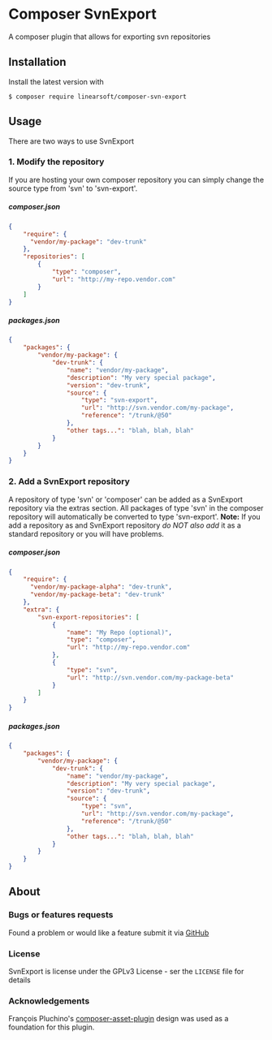 # Composer SvnExport
A composer plugin that allows for exporting svn repositories

## Installation
Install the latest version with

```
$ composer require linearsoft/composer-svn-export
```

## Usage
There are two ways to use SvnExport
### 1. Modify the repository
If you are hosting your own composer repository you can simply change the source type
from 'svn' to 'svn-export'.
##### composer.json
```json
{
    "require": {
      "vendor/my-package": "dev-trunk"
    },
    "repositories": [
        {
            "type": "composer",
            "url": "http://my-repo.vendor.com"
        }
    ]
}
```
##### packages.json
```json
{
    "packages": {
        "vendor/my-package": {
            "dev-trunk": {
                "name": "vendor/my-package",
                "description": "My very special package",
                "version": "dev-trunk",
                "source": {
                    "type": "svn-export",
                    "url": "http://svn.vendor.com/my-package",
                    "reference": "/trunk/@50"
                },
                "other tags...": "blah, blah, blah"
            }
        }
    }
}
```
### 2. Add a SvnExport repository
A repository of type 'svn' or 'composer' can be added as a SvnExport repository
via the extras section. All packages of type 'svn' in the composer repository will automatically be
converted to type 'svn-export'. **Note:** If you add a repository as and SvnExport repository _do NOT
also add_ it as a standard repository or you will have problems.
##### composer.json
```json
{
    "require": {
      "vendor/my-package-alpha": "dev-trunk",
      "vendor/my-package-beta": "dev-trunk"
    },
    "extra": {
        "svn-export-repositories": [
            {
                "name": "My Repo (optional)",
                "type": "composer",
                "url": "http://my-repo.vendor.com"
            },
            {
                "type": "svn",
                "url": "http://svn.vendor.com/my-package-beta"
            }
        ]
    }
}
```
##### packages.json
```json
{
    "packages": {
        "vendor/my-package": {
            "dev-trunk": {
                "name": "vendor/my-package",
                "description": "My very special package",
                "version": "dev-trunk",
                "source": {
                    "type": "svn",
                    "url": "http://svn.vendor.com/my-package",
                    "reference": "/trunk/@50"
                },
                "other tags...": "blah, blah, blah"
            }
        }
    }
}
```
## About
### Bugs or features requests
Found a problem or would like a feature submit it via [GitHub](https://github.com/LinearSoft/composer-svn-export/issues)
### License
SvnExport is license under the GPLv3 License - ser the `LICENSE` file for details
### Acknowledgements
François Pluchino's [composer-asset-plugin](https://github.com/francoispluchino/composer-asset-plugin) design was used as a foundation for this plugin.